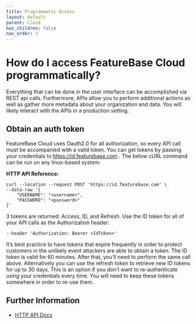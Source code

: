 ```yaml
---
title: Programmatic Access
layout: default
parent: Cloud
has_children: false
nav_order: 3
---
```


# How do I access FeatureBase Cloud programmatically?

Everything that can be done in the user interface can be accomplished via REST api calls. Furthermore, APIs allow you to perform additional actions as well as gather more metadata about your organization and data. You will likely interact with the APIs in a production setting.

## Obtain an auth token

FeatureBase Cloud uses Oauth2.0 for all authorization, so every API call must be accompanied with a valid token. You can get tokens by passing your credentials to https://id.featurebase.com . The below cURL command can be run on any linux-based system:

**HTTP API Reference:**
```shell
curl --location --request POST 'https://id.featurebase.com' \
--data-raw '{
    "USERNAME": "<username>",
    "PASSWORD": "<password>"
}'
```

3 tokens are returned: Access, ID, and Refresh. Use the ID token for all of your API calls as the Authorization header:

`--header 'Authorization: Bearer <IdToken>'`

It’s best practice to have tokens that expire frequently in order to protect customers in the unlikely event attackers are able to obtain a token. The ID token is valid for 60 minutes. After that, you’ll need to perform the same call above. Alternatively you can use the refresh token to retrieve new ID tokens for up to 30 days. This is an option if you don’t want to re-authenticate using your credentials every time. You will need to keep these tokens somewhere in order to re-use them.

## Further Information

* [HTTP API Docs](https://api-docs-featurebase-cloud.redoc.ly/latest/)
